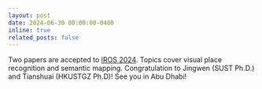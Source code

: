 ```yaml
---
layout: post
date: 2024-06-30 00:00:00-0400
inline: true
related_posts: false
---
```


Two papers are accepted to <a href="https://iros2024-abudhabi.org/">IROS 2024</a>. 
Topics cover visual place recognition and semantic mapping. Congratulation to Jingwen (SUST Ph.D.) and Tianshuai (HKUSTGZ Ph.D)!
See you in Abu Dhabi!


